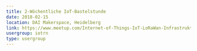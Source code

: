 ```yaml
---
title: 2-Wöchentliche IoT-Bastelstunde
date: 2018-02-15
location: DAI Makerspace, Heidelberg
link: https://www.meetup.com/Internet-of-Things-IoT-LoRaWan-Infrastruktur-4-RheinNeckar/events/wgskdpyxdbtb/
usergroup: iotrn
type: usergroup
---
```

